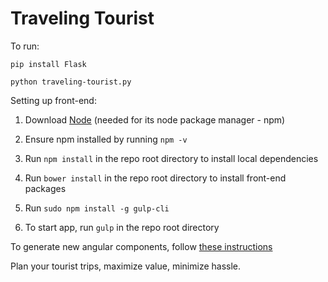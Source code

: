 # Traveling Tourist
To run:


`pip install Flask`


`python traveling-tourist.py`

Setting up front-end:


1. Download [Node](https://nodejs.org/en/) (needed for its node package manager - npm)


2. Ensure npm installed by running `npm -v`


3. Run `npm install` in the repo root directory to install local dependencies


4. Run `bower install` in the repo root directory to install front-end packages


5. Run `sudo npm install -g gulp-cli` 


6. To start app, run `gulp` in the repo root directory


To generate new angular components, follow [these instructions](https://github.com/yeoman/generator-angular)


Plan your tourist trips, maximize value, minimize hassle.
